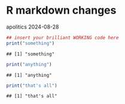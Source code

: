 R markdown changes
================
apolitics
2024-08-28

``` r
## insert your brilliant WORKING code here
print("something")
```

    ## [1] "something"

``` r
print("anything")
```

    ## [1] "anything"

``` r
print("that's all")
```

    ## [1] "that's all"
